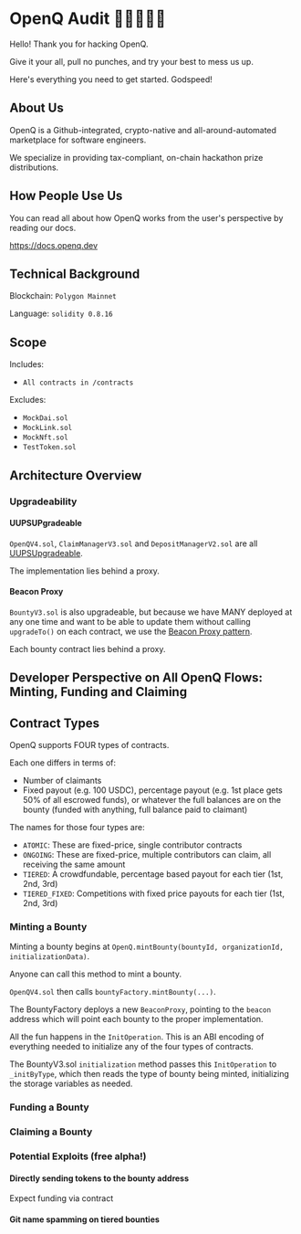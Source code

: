 # OpenQ Audit 👨‍💻🥷👩‍💻

Hello! Thank you for hacking OpenQ.

Give it your all, pull no punches, and try your best to mess us up.

Here's everything you need to get started. Godspeed!

## About Us

OpenQ is a Github-integrated, crypto-native and all-around-automated marketplace for software engineers.

We specialize in providing tax-compliant, on-chain hackathon prize distributions.

## How People Use Us

You can read all about how OpenQ works from the user's perspective by reading our docs.

https://docs.openq.dev

## Technical Background

Blockchain: `Polygon Mainnet`

Language: `solidity 0.8.16`

## Scope

Includes:

- `All contracts in /contracts`

Excludes:

- `MockDai.sol`
- `MockLink.sol`
- `MockNft.sol`
- `TestToken.sol`

## Architecture Overview

### Upgradeability

#### UUPSUPgradeable

`OpenQV4.sol`, `ClaimManagerV3.sol` and `DepositManagerV2.sol` are all [UUPSUpgradeable](https://docs.openzeppelin.com/contracts/4.x/api/proxy). 

The implementation lies behind a proxy.

#### Beacon Proxy

`BountyV3.sol` is also upgradeable, but because we have MANY deployed at any one time and want to be able to update them without calling `upgradeTo()` on each contract, we use the [Beacon Proxy pattern](https://docs.openzeppelin.com/contracts/3.x/api/proxy#beacon).

Each bounty contract lies behind a proxy.

## Developer Perspective on All OpenQ Flows: Minting, Funding and Claiming

## Contract Types

OpenQ supports FOUR types of contracts.

Each one differs in terms of:

- Number of claimants
- Fixed payout (e.g. 100 USDC), percentage payout (e.g. 1st place gets 50% of all escrowed funds), or whatever the full balances are on the bounty (funded with anything, full balance paid to claimant)

The names for those four types are:

- `ATOMIC`: These are fixed-price, single contributor contracts
- `ONGOING`: These are fixed-price, multiple contributors can claim, all receiving the same amount
- `TIERED`: A crowdfundable, percentage based payout for each tier (1st, 2nd, 3rd)
- `TIERED_FIXED`: Competitions with fixed price payouts for each tier (1st, 2nd, 3rd)

### Minting a Bounty

Minting a bounty begins at `OpenQ.mintBounty(bountyId, organizationId, initializationData)`.

Anyone can call this method to mint a bounty.

`OpenQV4.sol` then calls `bountyFactory.mintBounty(...)`.

The BountyFactory deploys a new `BeaconProxy`, pointing to the `beacon` address which will point each bounty to the proper implementation.

All the fun happens in the `InitOperation`. This is an ABI encoding of everything needed to initialize any of the four types of contracts.

The BountyV3.sol `initialization` method passes this `InitOperation` to `_initByType`, which then reads the type of bounty being minted, initializing the storage variables as needed.

### Funding a Bounty

### Claiming a Bounty

### Potential Exploits (free alpha!)

#### Directly sending tokens to the bounty address

Expect funding via contract

#### Git name spamming on tiered bounties